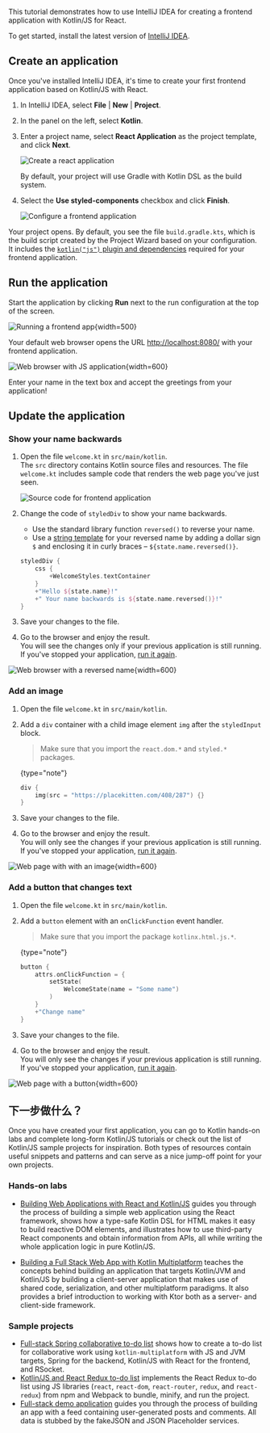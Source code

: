 [//]: # (title: 以 Kotlin/JS for React 入门)

This tutorial demonstrates how to use IntelliJ IDEA for creating a frontend application with Kotlin/JS for React.

To get started, install the latest version of [IntelliJ IDEA](https://www.jetbrains.com/idea/download/index.html).

## Create an application 

Once you've installed IntelliJ IDEA, it's time to create your first frontend application based on Kotlin/JS with React.

1. In IntelliJ IDEA, select **File** | **New** | **Project**.
2. In the panel on the left, select **Kotlin**.
3. Enter a project name, select **React Application** as the project template, and click **Next**.
   
    ![Create a react application](js-new-project-1.png)
    
    By default, your project will use Gradle with Kotlin DSL as the build system.

4. Select the **Use styled-components** checkbox and click **Finish**.
  
    ![Configure a frontend application](js-new-project-2.png) 
    
Your project opens. By default, you see the file `build.gradle.kts`, which is the build script created by the Project 
Wizard based on your configuration. It includes the [`kotlin("js")` plugin and dependencies](js-project-setup.md) 
required for your frontend application.

## Run the application

Start the application by clicking **Run** next to the run configuration at the top of the screen.

![Running a frontend app](js-run-app.png){width=500}

Your default web browser opens the URL [http://localhost:8080/](http://localhost:8080/) with your frontend application.

![Web browser with JS application](js-output-1.png){width=600}

Enter your name in the text box and accept the greetings from your application!

## Update the application

### Show your name backwards

1. Open the file `welcome.kt` in `src/main/kotlin`.  
    The `src` directory contains Kotlin source files and resources. The file `welcome.kt` includes sample code that renders 
    the web page you've just seen.
    
    ![Source code for frontend application](js-welcome-kt.png)

2. Change the code of `styledDiv` to show your name backwards.  
   
   * Use the standard library function `reversed()` to reverse your name.
   * Use a [string template](basic-types.md#字符串模板) for your reversed 
   name by adding a dollar sign `$` and enclosing it in curly braces – `${state.name.reversed()}`.

   ```kotlin
   styledDiv {
       css {
           +WelcomeStyles.textContainer
       }
       +"Hello ${state.name}!"
       +" Your name backwards is ${state.name.reversed()}!"
   }
   ```

3. Save your changes to the file.

4. Go to the browser and enjoy the result.  
    You will see the changes only if your previous application is still running. If you've stopped your application, [run it again](#run-the-application).

![Web browser with a reversed name](js-output-2.png){width=600}

### Add an image

1. Open the file `welcome.kt` in `src/main/kotlin`.  

2. Add a `div` container with a child image element `img` after the `styledInput` block.  
   
   > Make sure that you import the `react.dom.*` and `styled.*` packages.
   >
   {type="note"}
   
   ```kotlin
   div {
       img(src = "https://placekitten.com/408/287") {}
   }
   ```

3. Save your changes to the file.

4. Go to the browser and enjoy the result.  
    You will only see the changes if your previous application is still running. If you've stopped your application, [run it again](#run-the-application).
   
![Web page with with an image](js-output-3.png){width=600}

### Add a button that changes text

1. Open the file `welcome.kt` in `src/main/kotlin`.  

2. Add a `button` element with an `onClickFunction` event handler.  
   
   > Make sure that you import the package `kotlinx.html.js.*`.
   >
   {type="note"}

   ```kotlin
   button {
       attrs.onClickFunction = {
           setState(
               WelcomeState(name = "Some name")
           )
       }
       +"Change name"
   }   
   ```

3. Save your changes to the file.

4. Go to the browser and enjoy the result.  
    You will only see the changes if your previous application is still running. If you've stopped your application, [run it again](#run-the-application).

![Web page with a button](js-output-4.png){width=600}

## 下一步做什么？

Once you have created your first application, you can go to Kotlin hands-on labs and complete long-form Kotlin/JS tutorials
or check out the list of Kotlin/JS sample projects for inspiration. Both types of resources contain useful snippets and
patterns and can serve as a nice jump-off point for your own projects.

### Hands-on labs

* [Building Web Applications with React and Kotlin/JS](https://play.kotlinlang.org/hands-on/Building%20Web%20Applications%20with%20React%20and%20Kotlin%20JS/01_Introduction)
guides you through the process of building a simple web application using the React framework, shows how a type-safe Kotlin
DSL for HTML makes it easy to build reactive DOM elements, and illustrates how to use third-party React components and
obtain information from APIs, all while writing the whole application logic in pure Kotlin/JS.

* [Building a Full Stack Web App with Kotlin Multiplatform](https://play.kotlinlang.org/hands-on/Full%20Stack%20Web%20App%20with%20Kotlin%20Multiplatform/01_Introduction)
teaches the concepts behind building an application that targets Kotlin/JVM and Kotlin/JS by building a client-server
application that makes use of shared code, serialization, and other multiplatform paradigms. It also provides a brief
introduction to working with Ktor both as a server- and client-side framework.

### Sample projects

* [Full-stack Spring collaborative to-do list](https://github.com/Kotlin/full-stack-spring-collaborative-todo-list-sample)
shows how to create a to-do list for collaborative work using `kotlin-multiplatform` with JS and JVM targets, Spring
for the backend, Kotlin/JS with React for the frontend, and RSocket.
* [Kotlin/JS and React Redux to-do list](https://github.com/Kotlin/react-redux-js-ir-todo-list-sample) implements
the React Redux to-do list using JS libraries (`react`, `react-dom`, `react-router`, `redux`, and `react-redux`)
from npm and Webpack to bundle, minify, and run the project.
* [Full-stack demo application](https://github.com/Kotlin/full-stack-web-jetbrains-night-sample) guides you through
the process of building an app with a feed containing user-generated posts and comments. All data is stubbed by
the fakeJSON and JSON Placeholder services.